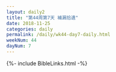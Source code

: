 ```yaml
---
layout: daily2
title: "第44周第7天 補漏拾遺"
date: 2018-11-25
categories: daily
permalink: /daily/wk44-day7-daily.html
weekNum: 44
dayNum: 7
---
```


{%- include BibleLinks.html -%}

